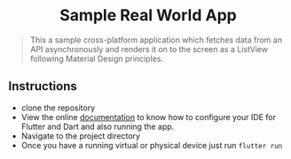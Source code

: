 <h1 align="center">Sample Real World App</h1>

> This a sample cross-platform application which fetches data from an API asynchronously and renders it on to the screen as a       ListView following Material Design principles. 

## Instructions

- clone the repository
- View the online [documentation](https://flutter.io/docs/development/tools/ide/vs-code) to know how to configure your IDE for Flutter and Dart and also running the app.
- Navigate to the project directory 
- Once you have a running virtual or physical device just run ```flutter run```


